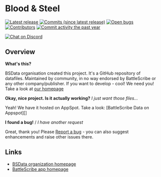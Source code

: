 Blood & Steel
==================

[![Latest release](https://img.shields.io/github/release/BSData/blood-steel.svg?style=flat-square)](https://github.com/BSData/blood-steel/releases/latest)
[![Commits (since latest release)](https://img.shields.io/github/commits-since/BSData/blood-steel/latest.svg?style=flat-square)](https://github.com/BSData/blood-steel/releases)
[![Open bugs](https://img.shields.io/github/issues/BSData/blood-steel/bug.svg?style=flat-square&label=bugs)](https://github.com/BSData/blood-steel/issues?q=is%3Aissue+is%3Aopen+label%3Abug)
[![Contributors](https://img.shields.io/github/contributors/BSData/blood-steel.svg?style=flat-square)](https://github.com/BSData/blood-steel/graphs/contributors)
[![Commit activity the past year](https://img.shields.io/github/commit-activity/y/BSData/blood-steel.svg?style=flat-square)](https://github.com/BSData/blood-steel/pulse/monthly)

[![Chat on Discord](https://img.shields.io/discord/558412685981777922.svg?logo=discord&style=popout-square)](https://www.bsdata.net/discord)

## Overview ##

__What's this?__

BSData organisation created this project. It's a GitHub repository of datafiles.
Maintained by community, in no way endorsed by BattleScribe or any other company/publisher. If you want
to develop - cool! We need you! Take a look at [our homepage][BSData.net]

__Okay, nice project. Is it actually working?__ _I just want those files..._

Yeah! We have it hosted on AppSpot. Take a look: [BattleScribe Data on Appspot][]

__I found a bug!__ / *I have another request*

Great, thank you! Please [Report a bug][bug report] - you can also suggest enhancements and raise other issues there.

## Links ##

* [BSData organization homepage][BSData.net]
* [BattleScribe app homepage](https://www.battlescribe.net/)

[BSData.net]: https://www.bsdata.net/
[bug report]: https://github.com/BSData/blood-steel/issues/new/choose
